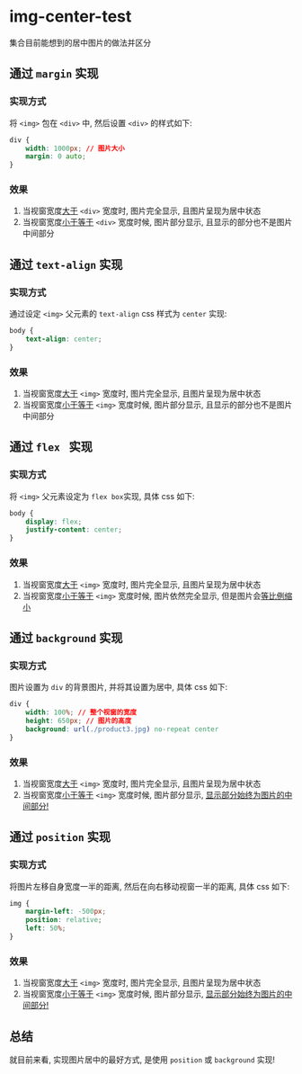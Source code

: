 # img-center-test
集合目前能想到的居中图片的做法并区分



## 通过 `margin` 实现

### 实现方式

将 `<img>`  包在 `<div>` 中,  然后设置 `<div>` 的样式如下:

```css
div {
    width: 1000px; // 图片大小
    margin: 0 auto;
}
```

### 效果

1. 当视窗宽度<u>大于</u> `<div>` 宽度时,  图片完全显示,  且图片呈现为居中状态
2. 当视窗宽度<u>小于等于</u> `<div>` 宽度时候, 图片部分显示,  且显示的部分也不是图片中间部分



## 通过 `text-align` 实现

### 实现方式

通过设定 `<img>` 父元素的 `text-align` css 样式为 `center` 实现:

```css
body {
    text-align: center;
}
```

### 效果

1. 当视窗宽度<u>大于</u> `<img>` 宽度时,  图片完全显示,  且图片呈现为居中状态
2. 当视窗宽度<u>小于等于</u> `<img>` 宽度时候, 图片部分显示,  且显示的部分也不是图片中间部分



## 通过 `flex ` 实现

### 实现方式

将 `<img>` 父元素设定为 `flex box`实现,  具体 css 如下: 

```css
body {
    display: flex;
    justify-content: center;
}
```

### 效果

1. 当视窗宽度<u>大于</u> `<img>` 宽度时,  图片完全显示,  且图片呈现为居中状态
2. 当视窗宽度<u>小于等于</u> `<img>` 宽度时候, 图片依然完全显示,  但是图片会<u>等比例缩小</u>



## 通过 `background` 实现

### 实现方式

图片设置为 `div` 的背景图片,  并将其设置为居中,  具体 css 如下:

```css
div {
    width: 100%; // 整个视窗的宽度
    height: 650px; // 图片的高度
    background: url(./product3.jpg) no-repeat center
}
```

### 效果

1. 当视窗宽度<u>大于</u> `<img>` 宽度时,  图片完全显示,  且图片呈现为居中状态
2. 当视窗宽度<u>小于等于</u> `<img>` 宽度时候, 图片部分显示,   <u>显示部分始终为图片的中间部分!</u>



## 通过 `position` 实现

### 实现方式

将图片左移自身宽度一半的距离,  然后在向右移动视窗一半的距离,  具体 css 如下:

```css
img {
	margin-left: -500px;
	position: relative;
	left: 50%;
}
```

### 效果

1. 当视窗宽度<u>大于</u> `<img>` 宽度时,  图片完全显示,  且图片呈现为居中状态
2. 当视窗宽度<u>小于等于</u> `<img>` 宽度时候, 图片部分显示,   <u>显示部分始终为图片的中间部分!</u>



## 总结

就目前来看,  实现图片居中的最好方式, 是使用 `position` 或 `background` 实现!